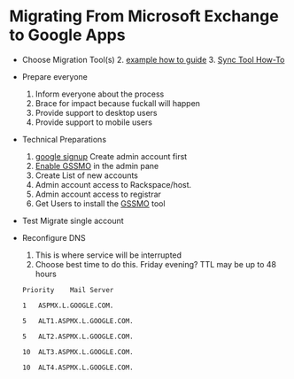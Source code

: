 # Migrating From Microsoft Exchange to Google Apps
[google signup]: https://www.google.com/a/signup/?hl=en&source=gafb-homepage-canvas-&ga_region=noram&ga_country=us&ga_lang=en#0
[guide]: https://www.bettercloud.com/migrating-from-rackspace-to-google-apps
[google apps sync]: https://tools.google.com/dlpage/gappssync/
[setup gssmo]: https://support.google.com/a/answer/148484#Googleappsreqs
[gssmo how to]:https://support.google.com/a/users/answer/153871

*  Choose Migration Tool(s)
    2.  [example how to guide][guide]
    3.  [Sync Tool How-To][gssmo how to]
    
*  Prepare everyone
    1.  Inform everyone about the process
    2.  Brace for impact because fuckall will happen
    3.  Provide support to desktop users
    4.  Provide support to mobile users

*  Technical Preparations
    1.  [google signup][google signup] Create admin account first
    3.  [Enable GSSMO][setup gssmo] in the admin pane
    2.  Create List of new accounts
    2.  Admin account access to Rackspace/host.
    3.  Admin account access to registrar
    4.  Get Users to install the [GSSMO][google apps sync] tool

*  Test Migrate single account

*  Reconfigure DNS
   1.  This is where service will be interrupted
   2.  Choose best time to do this.  Friday evening?  TTL may be up to 48 hours
   
   `Priority    Mail Server`

   `1   ASPMX.L.GOOGLE.COM.`

   `5   ALT1.ASPMX.L.GOOGLE.COM.`

   `5   ALT2.ASPMX.L.GOOGLE.COM.`

   `10  ALT3.ASPMX.L.GOOGLE.COM.`

   `10  ALT4.ASPMX.L.GOOGLE.COM.`
